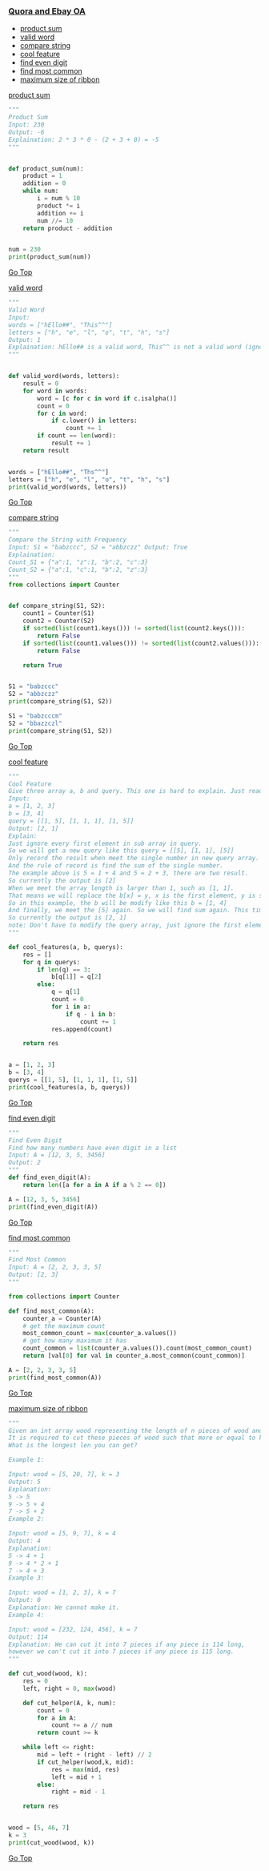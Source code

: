 ### [Quora and Ebay OA](#Quora-and-Ebay-OA)

- [product sum](#product-sum)
- [valid word](#valid-word)
- [compare string](#compare-string)
- [cool feature](#cool-feature)
- [find even digit](#find-even-digit)
- [find most common](#find-most-common)
- [maximum size of ribbon](#maximum-size-of-ribbon)

[product sum](#product-sum)
```python
"""
Product Sum
Input: 230
Output: -6
Explaination: 2 * 3 * 0 - (2 + 3 + 0) = -5
"""


def product_sum(num):
    product = 1
    addition = 0
    while num:
        i = num % 10
        product *= i
        addition += i
        num //= 10
    return product - addition


num = 230
print(product_sum(num))
```

[Go Top](#Quora-and-Ebay-OA)

[valid word](#valid-word)
```python
"""
Valid Word
Input:
words = ["hEllo##", "This^^"]
letters = ["h", "e", "l", "o", "t", "h", "s"]
Output: 1
Explaination: hEllo## is a valid word, This^^ is not a valid word (ignore symbol)
"""


def valid_word(words, letters):
    result = 0
    for word in words:
        word = [c for c in word if c.isalpha()]
        count = 0
        for c in word:
            if c.lower() in letters:
                count += 1
        if count == len(word):
            result += 1
    return result


words = ["hEllo##", "Ths^^"]
letters = ["h", "e", "l", "o", "t", "h", "s"]
print(valid_word(words, letters))
```

[Go Top](#Quora-and-Ebay-OA)

[compare string](#compare-string)
```python
"""
Compare the String with Frequency
Input: S1 = "babzccc", S2 = "abbzczz" Output: True
Explaination:
Count_S1 = {"a":1, "z":1, "b":2, "c":3}
Count_S2 = {"a":1, "c":1, "b":2, "z":3}
"""
from collections import Counter


def compare_string(S1, S2):
    count1 = Counter(S1)
    count2 = Counter(S2)
    if sorted(list(count1.keys())) != sorted(list(count2.keys())):
        return False
    if sorted(list(count1.values())) != sorted(list(count2.values())):
        return False

    return True


S1 = "babzccc"
S2 = "abbzczz"
print(compare_string(S1, S2))

S1 = "babzcccm"
S2 = "bbazzczl"
print(compare_string(S1, S2))
```

[Go Top](#Quora-and-Ebay-OA)

[cool feature](#cool-feature)
```python
"""
Cool Feature
Give three array a, b and query. This one is hard to explain. Just read the example.
Input:
a = [1, 2, 3]
b = [3, 4]
query = [[1, 5], [1, 1, 1], [1, 5]]
Output: [2, 1]
Explain:
Just ignore every first element in sub array in query.
So we will get a new query like this query = [[5], [1, 1], [5]]
Only record the result when meet the single number in new query array.
And the rule of record is find the sum of the single number.
The example above is 5 = 1 + 4 and 5 = 2 + 3, there are two result.
So currently the output is [2]
When we meet the array length is larger than 1, such as [1, 1].
That means we will replace the b[x] = y, x is the first element, y is second element.
So in this example, the b will be modify like this b = [1, 4]
And finally, we meet the [5] again. So we will find sum again. This time the result is 5 = 1 + 4.
So currently the output is [2, 1]
note: Don't have to modify the query array, just ignore the first element.
"""

def cool_features(a, b, querys):
    res = []
    for q in querys:
        if len(q) == 3:
            b[q[1]] = q[2]
        else:
            q = q[1]
            count = 0
            for i in a:
                if q - i in b:
                    count += 1
            res.append(count)

    return res


a = [1, 2, 3]
b = [3, 4]
querys = [[1, 5], [1, 1, 1], [1, 5]]
print(cool_features(a, b, querys))
```


[Go Top](#Quora-and-Ebay-OA)

[find even digit](#find-even-digit)
```python
"""
Find Even Digit
Find how many numbers have even digit in a list
Input: A = [12, 3, 5, 3456]
Output: 2
"""
def find_even_digit(A):
    return len([a for a in A if a % 2 == 0])

A = [12, 3, 5, 3456]
print(find_even_digit(A))
```


[Go Top](#Quora-and-Ebay-OA)

[find most common](#find-most-common)
```python
"""
Find Most Common
Input: A = [2, 2, 3, 3, 5]
Output: [2, 3]
"""

from collections import Counter

def find_most_common(A):
    counter_a = Counter(A)
    # get the maximum count
    most_common_count = max(counter_a.values())
    # get how many maximum it has
    count_common = list(counter_a.values()).count(most_common_count)
    return [val[0] for val in counter_a.most_common(count_common)]

A = [2, 2, 3, 3, 5]
print(find_most_common(A))
```


[Go Top](#Quora-and-Ebay-OA)

[maximum size of ribbon](#maximum-size-of-ribbon)
```python
"""
Given an int array wood representing the length of n pieces of wood and an int k.
It is required to cut these pieces of wood such that more or equal to k pieces of the same length len are cut.
What is the longest len you can get?

Example 1:

Input: wood = [5, 20, 7], k = 3
Output: 5
Explanation:
5 -> 5
9 -> 5 + 4
7 -> 5 + 2
Example 2:

Input: wood = [5, 9, 7], k = 4
Output: 4
Explanation:
5 -> 4 + 1
9 -> 4 * 2 + 1
7 -> 4 + 3
Example 3:

Input: wood = [1, 2, 3], k = 7
Output: 0
Explanation: We cannot make it.
Example 4:

Input: wood = [232, 124, 456], k = 7
Output: 114
Explanation: We can cut it into 7 pieces if any piece is 114 long,
however we can't cut it into 7 pieces if any piece is 115 long.
"""

def cut_wood(wood, k):
    res = 0
    left, right = 0, max(wood)

    def cut_helper(A, k, num):
        count = 0
        for a in A:
            count += a // num
        return count >= k

    while left <= right:
        mid = left + (right - left) // 2
        if cut_helper(wood,k, mid):
            res = max(mid, res)
            left = mid + 1
        else:
            right = mid - 1

    return res


wood = [5, 46, 7]
k = 3
print(cut_wood(wood, k))

```



[Go Top](#Quora-and-Ebay-OA)